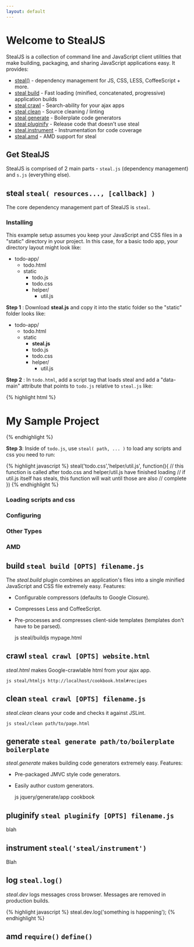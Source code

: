 ```yaml
---
layout: default
---
```


# Welcome to StealJS

StealJS is a collection of command line and JavaScript client utilities
that make building, packaging, and sharing JavaScript 
applications easy. It provides:

 - [steal\(\)](#steal) - dependency management for JS, CSS, LESS, CoffeeScript + more.
 - [steal build](#build) - Fast loading (minified, concatenated, progressive) application builds
 - [steal crawl](#crawl) - Search-ability for your ajax apps
 - [steal clean](#clean) - Source cleaning / linting
 - [steal generate](#generate) - Boilerplate code generators
 - [steal pluginify](#pluginify) - Release code that doesn't use steal
 - [steal.instrument](#instrument) - Instrumentation for code coverage
 - [steal.amd](#amd) - AMD support for steal

## Get StealJS

StealJS is comprised of 2 main parts - `steal.js` (dependency management) 
and `s.js` (everything else).


## steal `steal( resources..., [callback] )`

The core dependency management part of StealJS is `steal`.

### Installing

This example setup assumes you keep your JavaScript and CSS files in a "static" directory
in your project.  In this case, for a basic todo app, your directory layout might look like:

 - todo-app/
   - todo.html
   - static
      - todo.js
      - todo.css
      - helper/
         - util.js 

__Step 1__ : Download __steal.js__ and copy it into the static folder so the "static" folder looks like:

 - todo-app/
   - todo.html
   - static
      - __steal.js__
      - todo.js
      - todo.css
      - helper/
         - util.js 

__Step 2__ : In `todo.html`, add a script tag that loads steal and add a "data-main" attribute
that points to `todo.js` relative to `steal.js` like:

{% highlight html %}
<!DOCTYPE html>
<html>
    <head>
        <title>Todos</title>
    </head>
    <body>
        <h1>My Sample Project</h1>
        <script data-main="todo.js" src="static/steal.js"></script>
    </body>
</html>
{% endhighlight %}

__Step 3__: Inside of `todo.js`, use `steal( path, ... )` to load any scripts and css you need to run:

{% highlight javascript %}
steal('todo.css','helper/util.js', function(){
  // this function is called after todo.css and helper/util.js have finished loading
  // if util.js itself has steals, this function will wait until those are also 
  // complete
})
{% endhighlight %}

### Loading scripts and css

### Configuring

### Other Types

### AMD


## build `steal build [OPTS] filename.js`

The *steal.build* plugin combines an application's files into a single minified
JavaScript and CSS file extremely easy.  Features:

- Configurable compressors (defaults to Google Closure).
- Compresses Less and CoffeeScript.
- Pre-processes and compresses client-side templates (templates don't have to be parsed).

	js steal/buildjs mypage.html

## crawl `steal crawl [OPTS] website.html`

*steal.html* makes Google-crawlable html from your ajax app.

	js steal/htmljs http://localhost/cookbook.html#recipes

## clean `steal crawl [OPTS] filename.js`

*steal.clean* cleans your code and checks it against JSLint.

	js steal/clean path/to/page.html

## generate `steal generate path/to/boilerplate boilerplate`

*steal.generate* makes building code generators extremely easy.  Features:

- Pre-packaged JMVC style code generators.
- Easily author custom generators.

	js jquery/generate/app cookbook

## pluginify `steal pluginify [OPTS] filename.js`

blah

## instrument `steal('steal/instrument')`

Blah

## log `steal.log()`

*steal.dev* logs messages cross browser.  Messages are removed in production builds.

{% highlight javascript %}
steal.dev.log('something is happening');
{% endhighlight %}

## amd `require()` `define()`




